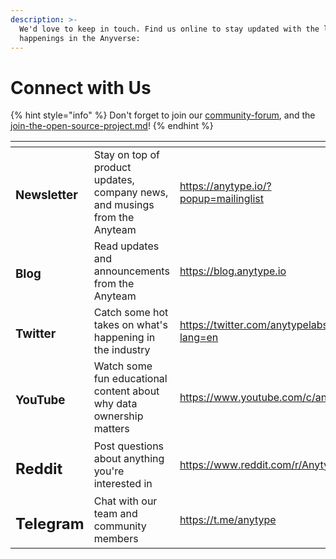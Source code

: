 ```yaml
---
description: >-
  We'd love to keep in touch. Find us online to stay updated with the latest
  happenings in the Anyverse:
---
```


# Connect with Us

{% hint style="info" %}
Don't forget to join our [community-forum](../community/community-forum/ "mention"), and the [join-the-open-source-project.md](../community/join-the-open-source-project.md "mention")!
{% endhint %}

<table data-view="cards"><thead><tr><th></th><th></th><th data-hidden data-card-target data-type="content-ref"></th><th data-hidden data-card-cover data-type="files"></th></tr></thead><tbody><tr><td><h3>Newsletter</h3></td><td>Stay on top of product updates, company news, and musings from the Anyteam</td><td><a href="https://anytype.io/?popup=mailinglist">https://anytype.io/?popup=mailinglist</a></td><td></td></tr><tr><td><h3>Blog</h3></td><td>Read updates and announcements from the Anyteam</td><td><a href="https://blog.anytype.io">https://blog.anytype.io</a></td><td></td></tr><tr><td><h3>Twitter</h3></td><td>Catch some hot takes on what's happening in the industry</td><td><a href="https://twitter.com/anytypelabs?lang=en">https://twitter.com/anytypelabs?lang=en</a></td><td></td></tr><tr><td><h3>YouTube</h3></td><td>Watch some fun educational content about why data ownership matters</td><td><a href="https://www.youtube.com/c/anytype">https://www.youtube.com/c/anytype</a></td><td></td></tr><tr><td><h2>Reddit</h2></td><td>Post questions about anything you're interested in</td><td><a href="https://www.reddit.com/r/Anytype/">https://www.reddit.com/r/Anytype/</a></td><td></td></tr><tr><td><h2>Telegram</h2></td><td>Chat with our team and community members</td><td><a href="https://t.me/anytype">https://t.me/anytype</a></td><td></td></tr></tbody></table>
